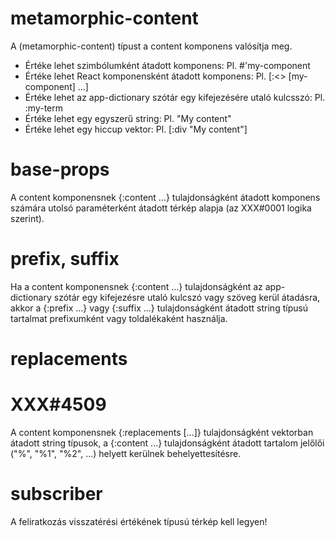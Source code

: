 
# metamorphic-content
  A (metamorphic-content) típust a content komponens valósítja meg.
  - Értéke lehet szimbólumként átadott komponens:
    Pl. #'my-component
  - Értéke lehet React komponensként átadott komponens:
    Pl. [:<> [my-component] ...]
  - Értéke lehet az app-dictionary szótár egy kifejezésére utaló kulcsszó:
    Pl. :my-term
  - Értéke lehet egy egyszerű string:
    Pl. "My content"
  - Értéke lehet egy hiccup vektor:
    Pl. [:div "My content"]



# base-props
  A content komponensnek {:content ...} tulajdonságként átadott komponens számára utolsó paraméterként
  átadott térkép alapja (az XXX#0001 logika szerint).



# prefix, suffix
  Ha a content komponensnek {:content ...} tulajdonságként az app-dictionary szótár egy kifejezésre
  utaló kulcszó vagy szöveg kerül átadásra, akkor a {:prefix ...} vagy {:suffix ...} tulajdonságként
  átadott string típusú tartalmat prefixumként vagy toldalékaként használja.



# replacements
# XXX#4509
  A content komponensnek {:replacements [...]} tulajdonságként vektorban átadott string típusok,
  a {:content ...} tulajdonságként átadott tartalom jelőlői ("%", "%1", "%2", ...) helyett
  kerülnek behelyettesítésre.



# subscriber
  A feliratkozás visszatérési értékének típusú térkép kell legyen!
